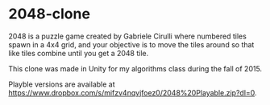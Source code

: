 # 2048-clone

2048 is a puzzle game created by Gabriele Cirulli where numbered tiles spawn in a 4x4 grid, and your objective is to move the tiles around so that like tiles combine until you get a 2048 tile.

This clone was made in Unity for my algorithms class during the fall of 2015.

Playble versions are available at https://www.dropbox.com/s/mifzv4nqvjfoez0/2048%20Playable.zip?dl=0.
